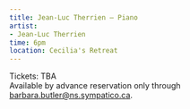 ```yaml
---
title: Jean-Luc Therrien – Piano
artist:
- Jean-Luc Therrien
time: 6pm
location: Cecilia's Retreat
---
```



Tickets: TBA  
Available by advance reservation only through [barbara.butler@ns.sympatico.ca](mailto:barbara.butler@ns.sympatico.ca).
